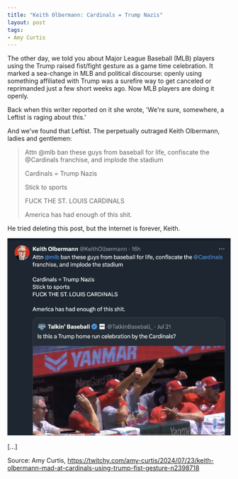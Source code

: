 ```yaml
---
title: "Keith Olbermann: Cardinals = Trump Nazis"
layout: post
tags:
- Amy Curtis
---
```


The other day, we told you about Major League Baseball (MLB) players using the Trump raised fist/fight gesture as a game time celebration. It marked a sea-change in MLB and political discourse: openly using something affiliated with Trump was a surefire way to get canceled or reprimanded just a few short weeks ago. Now MLB players are doing it openly.

Back when this writer reported on it she wrote, 'We're sure, somewhere, a Leftist is raging about this.'

And we've found that Leftist. The perpetually outraged Keith Olbermann, ladies and gentlemen:

> Attn @mlb ban these guys from baseball for life, confiscate the @Cardinals franchise, and implode the stadium
>
> Cardinals = Trump Nazis
>
> Stick to sports
>
> FUCK THE ST. LOUIS CARDINALS
>
> America has had enough of this shit.

He tried deleting this post, but the Internet is forever, Keith.

![Keith Olbermann loses it](/assets/2024-07-23-keith-olbermann.jpg "2024-07-23-keith-olbermann.jpg")

\[...\]

Source: Amy Curtis, https://twitchy.com/amy-curtis/2024/07/23/keith-olbermann-mad-at-cardinals-using-trump-fist-gesture-n2398718
